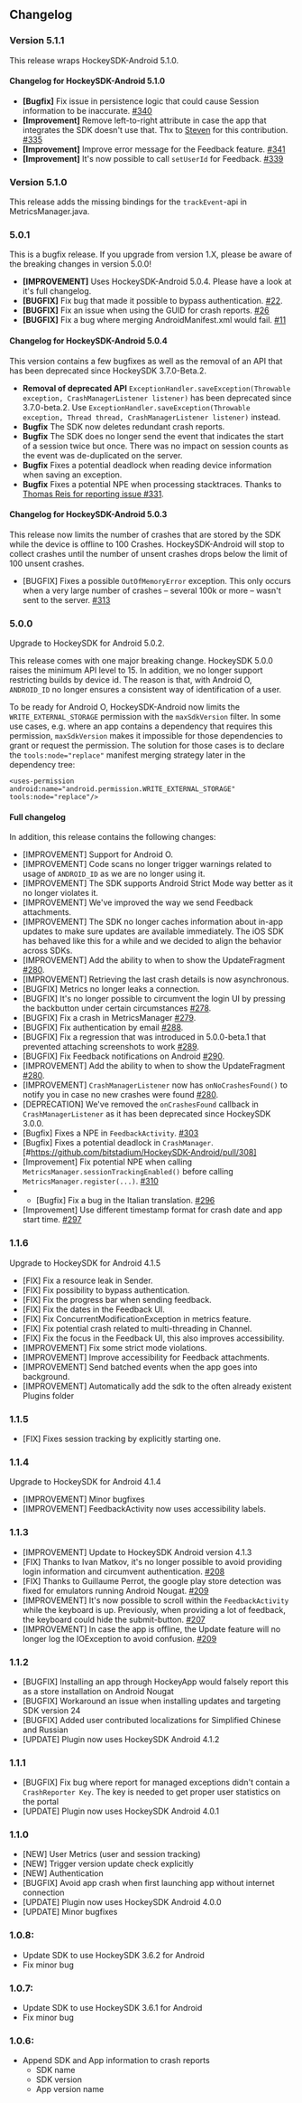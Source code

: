 ## Changelog

### Version 5.1.1

This release wraps HockeySDK-Android 5.1.0.

#### Changelog for HockeySDK-Android 5.1.0

* **[Bugfix]** Fix issue in persistence logic that could cause Session information to be inaccurate. [#340](https://github.com/bitstadium/HockeySDK-Android/pull/340)
* **[Improvement]** Remove left-to-right attribute in case the app that integrates the SDK doesn't use that. Thx to [Steven](https://github.com/smuldr) for this contribution. [#335](https://github.com/bitstadium/HockeySDK-Android/pull/335)
* **[Improvement]** Improve error message for the Feedback feature. [#341](https://github.com/bitstadium/HockeySDK-Android/pull/341)
* **[Improvement]** It's now possible to call `setUserId` for Feedback. [#339](https://github.com/bitstadium/HockeySDK-Android/pull/339)

### Version 5.1.0

This release adds the missing bindings for the `trackEvent`-api in MetricsManager.java.

### 5.0.1

This is a bugfix release. If you upgrade from version 1.X, please be aware of the breaking changes in version 5.0.0!

* **[IMPROVEMENT]** Uses HockeySDK-Android 5.0.4. Please have a look at it's full changelog.
* **[BUGFIX]** Fix bug that made it possible to bypass authentication. [#22](https://github.com/bitstadium/HockeySDK-Unity-Android/pull/22).
* **[BUGFIX]** Fix an issue when using the GUID for crash reports. [#26](https://github.com/bitstadium/HockeySDK-Unity-Android/pull/26)
* **[BUGFIX]** Fix a bug where merging AndroidManifest.xml would fail. [#11](https://github.com/bitstadium/HockeySDK-Unity-Android/issues/11) 

#### Changelog for HockeySDK-Android 5.0.4

This version contains a few bugfixes as well as the removal of an API that has been deprecated since HockeySDK 3.7.0-Beta.2.

* **Removal of deprecated API** `ExceptionHandler.saveException(Throwable exception, CrashManagerListener listener)` has been deprecated since 3.7.0-beta.2. Use `ExceptionHandler.saveException(Throwable exception, Thread thread, CrashManagerListener listener)` instead.
* **Bugfix** The SDK now deletes redundant crash reports.
* **Bugfix** The SDK does no longer send the event that indicates the start of a session twice but once. There was no impact on session counts as the event was de-duplicated on the server.
* **Bugfix** Fixes a potential deadlock when reading device information when saving an exception.
* **Bugfix** Fixes a potential NPE when processing stacktraces. Thanks to [Thomas Reis for reporting issue #331](https://github.com/bitstadium/HockeySDK-Android/issues/331).

#### Changelog for HockeySDK-Android 5.0.3

This release now limits the number of crashes that are stored by the SDK while the device is offline to 100 Crashes. HockeySDK-Android will stop to collect crashes until the number of unsent crashes drops below the limit of 100 unsent crashes.

* [BUGFIX] Fixes a possible `OutOfMemoryError` exception. This only occurs when a very large number of crashes – several 100k or more – wasn't sent to the server. [#313](https://github.com/bitstadium/HockeySDK-Android/pull/313)


### 5.0.0

Upgrade to HockeySDK for Android 5.0.2.

This release comes with one major breaking change. HockeySDK 5.0.0 raises the minimum API level to 15.
In addition, we no longer support restricting builds by device id. The reason is that, with Android O, `ANDROID_ID` no longer ensures a consistent way of identification of a user.

To be ready for Android O, HockeySDK-Android now limits the `WRITE_EXTERNAL_STORAGE` permission with the `maxSdkVersion` filter. In some use cases, e.g. where an app contains a dependency that requires this permission, `maxSdkVersion` makes it impossible for those dependencies to grant or request the permission. The solution for those cases is to declare the `tools:node="replace"` manifest merging strategy later in the dependency tree:

```<uses-permission android:name="android.permission.WRITE_EXTERNAL_STORAGE" tools:node="replace"/>```

#### Full changelog
 
In addition, this release contains the following changes:

* [IMPROVEMENT] Support for Android O.
* [IMPROVEMENT] Code scans no longer trigger warnings related to usage of `ANDROID_ID` as we are no longer using it.
* [IMPROVEMENT] The SDK supports Android Strict Mode way better as it no longer violates it. 
* [IMPROVEMENT] We've improved the way we send Feedback attachments.
* [IMPROVEMENT] The SDK no longer caches information about in-app updates to make sure updates are available immediately. The iOS SDK has behaved like this for a while and we decided to align the behavior across SDKs.
* [IMPROVEMENT] Add the ability to when to show the UpdateFragment [#280](https://github.com/bitstadium/HockeySDK-Android/issues/280).
* [IMPROVEMENT] Retrieving the last crash details is now asynchronous.
* [BUGFIX] Metrics no longer leaks a connection.
* [BUGFIX] It's no longer possible to circumvent the login UI by pressing the backbutton under certain circumstances [#278](https://github.com/bitstadium/HockeySDK-Android/pull/278).
* [BUGFIX] Fix a crash in MetricsManager [#279](https://github.com/bitstadium/HockeySDK-Android/pull/279).
* [BUGFIX] Fix authentication by email [#288](https://github.com/bitstadium/HockeySDK-Android/pull/288).
* [BUGFIX] Fix a regression that was introduced in 5.0.0-beta.1 that prevented attaching screenshots to work [#289](https://github.com/bitstadium/HockeySDK-Android/pull/289).
* [BUGFIX] Fix Feedback notifications on Android [#290](https://github.com/bitstadium/HockeySDK-Android/pull/290).
* [IMPROVEMENT] Add the ability to when to show the UpdateFragment [#280](https://github.com/bitstadium/HockeySDK-Android/issues/280).
* [IMPROVEMENT] `CrashManagerListener` now has `onNoCrashesFound()` to notify you in case no new crashes were found  [#280](https://github.com/bitstadium/HockeySDK-Android/issues/280).
* [DEPRECATION] We've removed the `onCrashesFound` callback in `CrashManagerListener` as it has been deprecated since HockeySDK 3.0.0.
* [Bugfix] Fixes a NPE in `FeedbackActivity`. [#303](https://github.com/bitstadium/HockeySDK-Android/pull/303)
* [Bugfix] Fixes a potential deadlock in `CrashManager`.[#https://github.com/bitstadium/HockeySDK-Android/pull/308]
* [Improvement] Fix potential NPE when calling `MetricsManager.sessionTrackingEnabled()` before calling `MetricsManager.register(...)`. [#310](https://github.com/bitstadium/HockeySDK-Android/pull/310)
* * [Bugfix] Fix a bug in the Italian translation. [#296](https://github.com/bitstadium/HockeySDK-Android/pull/296)
* [Improvement] Use different timestamp format for crash date and app start time. [#297](https://github.com/bitstadium/HockeySDK-Android/pull/297)

### 1.1.6

Upgrade to HockeySDK for Android 4.1.5

* [FIX] Fix a resource leak in Sender.
* [FIX] Fix possibility to bypass authentication.
* [FIX] Fix the progress bar when sending feedback.
* [FIX] Fix the dates in the Feedback UI.
* [FIX] Fix ConcurrentModificationException in metrics feature.
* [FIX] Fix potential crash related to multi-threading in Channel.
* [FIX] Fix the focus in the Feedback UI, this also improves accessibility.
* [IMPROVEMENT] Fix some strict mode violations.
* [IMPROVEMENT] Improve accessibility for Feedback attachments.
* [IMPROVEMENT] Send batched events when the app goes into background.
* [IMPROVEMENT] Automatically add the sdk to the often already existent Plugins folder 

### 1.1.5

* [FIX] Fixes session tracking by explicitly starting one.

### 1.1.4
Upgrade to HockeySDK for Android 4.1.4

* [IMPROVEMENT] Minor bugfixes
* [IMPROVEMENT] FeedbackActivity now uses accessibility labels.


### 1.1.3
* [IMPROVEMENT] Update to HockeySDK Android version 4.1.3
* [FIX] Thanks to Ivan Matkov, it's no longer possible to avoid providing login information and circumvent authentication. [#208](https://github.com/bitstadium/HockeySDK-Android/pull/208)
* [FIX] Thanks to Guillaume Perrot, the google play store detection was fixed for emulators running Android Nougat. [#209](https://github.com/bitstadium/HockeySDK-Android/pull/209)
* [IMPROVEMENT] It's now possible to scroll within the `FeedbackActivity` while the keyboard is up. Previously, when providing a lot of feedback, the keyboard could hide the submit-button. [#207](https://github.com/bitstadium/HockeySDK-Android/pull/207)
* [IMPROVEMENT] In case the app is offline, the Update feature will no longer log the IOException to avoid confusion. [#209](https://github.com/bitstadium/HockeySDK-Android/pull/209)

### 1.1.2
* [BUGFIX] Installing an app through HockeyApp would falsely report this as a store installation on Android Nougat
* [BUGFIX] Workaround an issue when installing updates and targeting SDK version 24
* [BUGFIX] Added user contributed localizations for Simplified Chinese and Russian
* [UPDATE] Plugin now uses HockeySDK Android 4.1.2

### 1.1.1
* [BUGFIX] Fix bug where report for managed exceptions didn't contain a `CrashReporter Key`. The key is needed to get proper user statistics on the portal
* [UPDATE] Plugin now uses HockeySDK Android 4.0.1

### 1.1.0
* [NEW] User Metrics (user and session tracking)
* [NEW] Trigger version update check explicitly
* [NEW] Authentication
* [BUGFIX] Avoid app crash when first launching app without internet connection
* [UPDATE] Plugin now uses HockeySDK Android 4.0.0
* [UPDATE] Minor bugfixes

### 1.0.8:

- Update SDK to use HockeySDK 3.6.2 for Android
- Fix minor bug

### 1.0.7:

- Update SDK to use HockeySDK 3.6.1 for Android
- Fix minor bug
	
### 1.0.6:

- Append SDK and App information to crash reports
	* SDK name
	* SDK version
	* App version name
